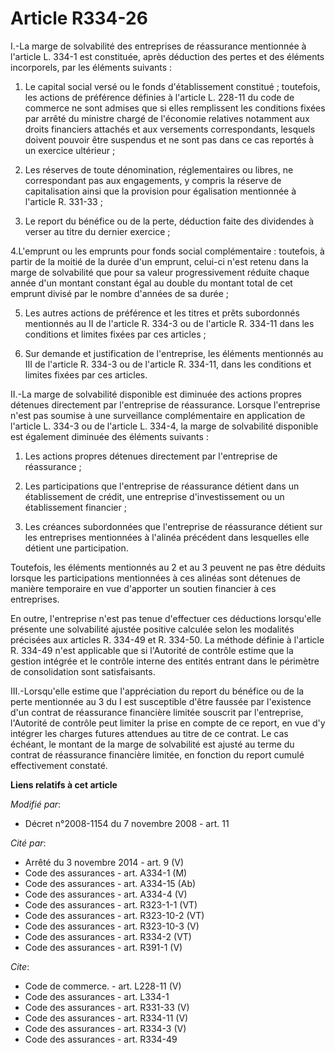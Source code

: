 # Article R334-26

I.-La marge de solvabilité des entreprises de réassurance mentionnée à l'article L. 334-1 est constituée, après déduction des
pertes et des éléments incorporels, par les éléments suivants : 

1. Le capital social versé ou le fonds d'établissement constitué ; toutefois, les actions de préférence définies à l'article
L. 228-11 du code de commerce ne sont admises que si elles remplissent les conditions fixées par arrêté du ministre chargé de
l'économie relatives notamment aux droits financiers attachés et aux versements correspondants, lesquels doivent pouvoir être
suspendus et ne sont pas dans ce cas reportés à un exercice ultérieur ; 

2. Les réserves de toute dénomination, réglementaires ou libres, ne correspondant pas aux engagements, y compris la réserve
de capitalisation ainsi que la provision pour égalisation mentionnée à l'article R. 331-33 ; 

3. Le report du bénéfice ou de la perte, déduction faite des dividendes à verser au titre du dernier exercice ; 

4.L'emprunt ou les emprunts pour fonds social complémentaire : toutefois, à partir de la moitié de la durée d'un emprunt,
celui-ci n'est retenu dans la marge de solvabilité que pour sa valeur progressivement réduite chaque année d'un montant
constant égal au double du montant total de cet emprunt divisé par le nombre d'années de sa durée ; 

5. Les autres actions de préférence et les titres et prêts subordonnés mentionnés au II de l'article R. 334-3 ou de l'article
R. 334-11 dans les conditions et limites fixées par ces articles ; 

6. Sur demande et justification de l'entreprise, les éléments mentionnés au III de l'article R. 334-3 ou de l'article R.
334-11, dans les conditions et limites fixées par ces articles. 

II.-La marge de solvabilité disponible est diminuée des actions propres détenues directement par l'entreprise de réassurance.
Lorsque l'entreprise n'est pas soumise à une surveillance complémentaire en application de l'article L. 334-3 ou de l'article
L. 334-4, la marge de solvabilité disponible est également diminuée des éléments suivants : 

1. Les actions propres détenues directement par l'entreprise de réassurance ; 

2. Les participations que l'entreprise de réassurance détient dans un établissement de crédit, une entreprise
d'investissement ou un établissement financier ; 

3. Les créances subordonnées que l'entreprise de réassurance détient sur les entreprises mentionnées à l'alinéa précédent
dans lesquelles elle détient une participation. 

Toutefois, les éléments mentionnés au 2 et au 3 peuvent ne pas être déduits lorsque les participations mentionnées à ces
alinéas sont détenues de manière temporaire en vue d'apporter un soutien financier à ces entreprises. 

En outre, l'entreprise n'est pas tenue d'effectuer ces déductions lorsqu'elle présente une solvabilité ajustée positive
calculée selon les modalités précisées aux articles R. 334-49 et R. 334-50. La méthode définie à l'article R. 334-49 n'est
applicable que si l'Autorité de contrôle estime que la gestion intégrée et le contrôle interne des entités entrant dans le
périmètre de consolidation sont satisfaisants. 

III.-Lorsqu'elle estime que l'appréciation du report du bénéfice ou de la perte mentionnée au 3 du I est susceptible d'être
faussée par l'existence d'un contrat de réassurance financière limitée souscrit par l'entreprise, l'Autorité de contrôle peut
limiter la prise en compte de ce report, en vue d'y intégrer les charges futures attendues au titre de ce contrat. Le cas
échéant, le montant de la marge de solvabilité est ajusté au terme du contrat de réassurance financière limitée, en fonction
du report cumulé effectivement constaté.

**Liens relatifs à cet article**

_Modifié par_:

  - Décret n°2008-1154 du 7 novembre 2008 - art. 11

_Cité par_:

  - Arrêté du 3 novembre 2014 - art. 9 (V)
  - Code des assurances - art. A334-1 (M)
  - Code des assurances - art. A334-15 (Ab)
  - Code des assurances - art. A334-4 (V)
  - Code des assurances - art. R323-1-1 (VT)
  - Code des assurances - art. R323-10-2 (VT)
  - Code des assurances - art. R323-10-3 (V)
  - Code des assurances - art. R334-2 (VT)
  - Code des assurances - art. R391-1 (V)

_Cite_:

  - Code de commerce. - art. L228-11 (V)
  - Code des assurances - art. L334-1
  - Code des assurances - art. R331-33 (V)
  - Code des assurances - art. R334-11 (V)
  - Code des assurances - art. R334-3 (V)
  - Code des assurances - art. R334-49
